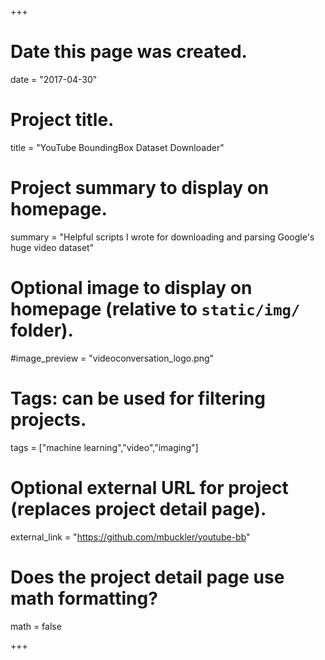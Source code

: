 +++
# Date this page was created.
date = "2017-04-30"

# Project title.
title = "YouTube BoundingBox Dataset Downloader"

# Project summary to display on homepage.
summary = "Helpful scripts I wrote for downloading and parsing Google's huge video dataset"

# Optional image to display on homepage (relative to `static/img/` folder).
#image_preview = "videoconversation_logo.png"

# Tags: can be used for filtering projects.
tags = ["machine learning","video","imaging"]

# Optional external URL for project (replaces project detail page).
external_link = "https://github.com/mbuckler/youtube-bb"

# Does the project detail page use math formatting?
math = false

+++


